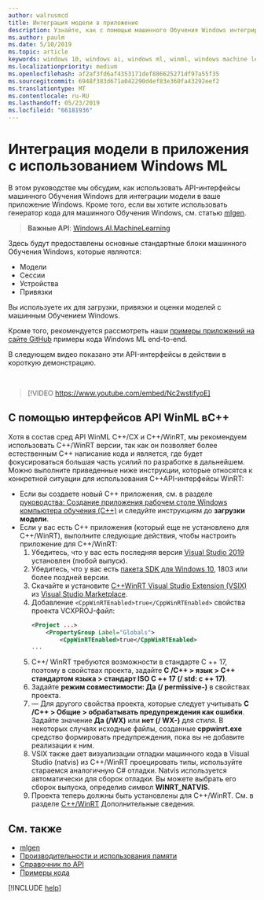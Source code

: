 ```yaml
---
author: walrusmcd
title: Интеграция модели в приложение
description: Узнайте, как с помощью машинного Обучения Windows интегрировать обученных моделей машинного обучения в приложения Windows.
ms.author: paulm
ms.date: 5/10/2019
ms.topic: article
keywords: windows 10, windows ai, windows ml, winml, windows machine learning
ms.localizationpriority: medium
ms.openlocfilehash: af2af3fd6af4353171def886625271df97a55f35
ms.sourcegitcommit: 6948f383d671a042290d4ef83e360fa43292eef2
ms.translationtype: MT
ms.contentlocale: ru-RU
ms.lasthandoff: 05/23/2019
ms.locfileid: "66181936"
---
```

# <a name="integrate-a-model-into-your-app-with-windows-ml"></a>Интеграция модели в приложения с использованием Windows ML

В этом руководстве мы обсудим, как использовать API-интерфейсы машинного Обучения Windows для интеграции модели в ваше приложение Windows. Кроме того, если вы хотите использовать генератор кода для машинного Обучения Windows, см. статью [mlgen](mlgen.md).

> **Важные API**: [Windows.AI.MachineLearning](https://docs.microsoft.com/uwp/api/windows.ai.machinelearning)

Здесь будут предоставлены основные стандартные блоки машинного Обучения Windows, которые являются:

* Модели
* Сессии
* Устройства
* Привязки

Вы используете их для загрузки, привязки и оценки моделей с машинным Обучением Windows.

Кроме того, рекомендуется рассмотреть наши [примеры приложений на сайте GitHub](https://github.com/Microsoft/Windows-Machine-Learning/tree/master) примеры кода Windows ML end-to-end.

В следующем видео показано эти API-интерфейсы в действии в короткую демонстрацию.

<br/>

> [!VIDEO https://www.youtube.com/embed/Nc2wstifyoE]

## <a name="using-winml-apis-in-c"></a>С помощью интерфейсов API WinML вC++

Хотя в состав сред API WinML C++/CX и C++/WinRT, мы рекомендуем использовать C++/WinRT версии, так как он позволяет более естественным C++ написание кода и является, где будет фокусироваться большая часть усилий по разработке в дальнейшем. Можно выполните приведенные ниже инструкции, которые относятся к конкретной ситуации для использования C++API-интерфейсы WinRT:

* Если вы создаете новый C++ приложения, см. в разделе [руководства: Создание приложения рабочем столе Windows компьютера обучения (C++)](https://docs.microsoft.com/windows/ai/get-started-desktop) и следуйте инструкциям до **загрузки модели**.
* Если у вас есть C++ приложения (который еще не установлено для C++/WinRT), выполните следующие действия, чтобы настроить приложение для C++/WinRT:
    1. Убедитесь, что у вас есть последняя версия [Visual Studio 2019](https://visualstudio.microsoft.com/downloads/) установлен (любой выпуск).
    2. Убедитесь, что у вас есть [пакета SDK для Windows 10](https://developer.microsoft.com/windows/downloads/windows-10-sdk), 1803 или более поздней версии.
    3. Скачайте и установите [ C++WinRT Visual Studio Extension (VSIX)](https://aka.ms/cppwinrt/vsix) из [Visual Studio Marketplace](https://marketplace.visualstudio.com/).
    4. Добавление `<CppWinRTEnabled>true</CppWinRTEnabled>` свойства проекта VCXPROJ-файл:
        ```xml
        <Project ...>
            <PropertyGroup Label="Globals">
                <CppWinRTEnabled>true</CppWinRTEnabled>
        ...
        ```
    5. C++/ WinRT требуются возможности в стандарте C ++ 17, поэтому в свойствах проекта, задайте **C /C++ > язык > C++ стандартом языка > стандарт ISO C ++ 17 (/ std: c ++ 17)**.
    6. Задайте **режим совместимости: Да (/ permissive-)** в свойствах проекта.
    7. — Для другого свойства проекта, которые следует учитывать **C /C++ > Общие > обрабатывать предупреждения как ошибки**. Задайте значение **Да (/WX)** или **нет (/ WX-)** для стиля. В некоторых случаях исходные файлы, созданные **cppwinrt.exe** средство формировать предупреждения, пока вы не добавите реализации к ним.
    8. VSIX также дает визуализации отладки машинного кода в Visual Studio (natvis) из C++/WinRT проецировать типы, используйте стараемся аналогичную C# отладки. Natvis используется автоматически для сборок отладки. Вы можете выбрать его сборок выпуска, определив символ **WINRT_NATVIS**.
    9. Проекта теперь должны быть установлены для C++/WinRT. См. в разделе [ C++/WinRT](https://docs.microsoft.com/windows/uwp/cpp-and-winrt-apis/) Дополнительные сведения.

## <a name="related-topics"></a>См. также

* [mlgen](mlgen.md)
* [Производительности и использования памяти](performance-memory.md)
* [Справочник по API](https://docs.microsoft.com/uwp/api/windows.ai.machinelearning)
* [Примеры кода](https://github.com/Microsoft/Windows-Machine-Learning/tree/master)

[!INCLUDE [help](../includes/get-help.md)]
